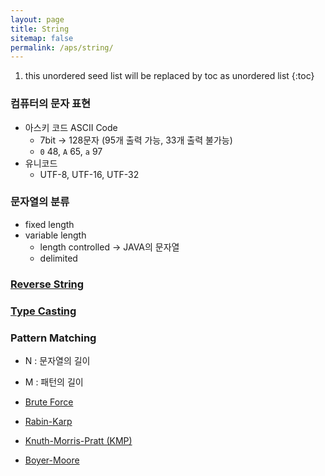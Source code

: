 ```yaml
---
layout: page
title: String
sitemap: false
permalink: /aps/string/
---
```

1. this unordered seed list will be replaced by toc as unordered list
{:toc}

### 컴퓨터의 문자 표현
- 아스키 코드 ASCII Code
    - 7bit → 128문자 (95개 출력 가능, 33개 출력 불가능)
    - `0` 48, `A` 65, `a` 97
- 유니코드
    - UTF-8, UTF-16, UTF-32

### 문자열의 분류
- fixed length
- variable length
    - length controlled → JAVA의 문자열
    - delimited

### [Reverse String](reverse.md)

### [Type Casting](casting.md)
    
### Pattern Matching
- N : 문자열의 길이
- M : 패턴의 길이

- [Brute Force](patternmatching/bruteforce.md)
- [Rabin-Karp](patternmatching/rabinkarp.md)
- [Knuth-Morris-Pratt (KMP)](patternmatching/kmp.md)
- [Boyer-Moore](patternmatching/boyermoore.md)